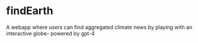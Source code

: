 # findEarth
A webapp where users can find aggregated climate news by playing with an interactive globe- powered by gpt-4
